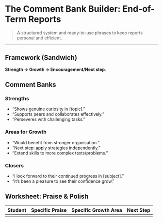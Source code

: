 ﻿# The Comment Bank Builder: End-of-Term Reports

> A structured system and ready-to-use phrases to keep reports personal and efficient.

---

## Framework (Sandwich)
**Strength → Growth → Encouragement/Next step**.

## Comment Banks
### Strengths
- “Shows genuine curiosity in [topic].”
- “Supports peers and collaborates effectively.”
- “Perseveres with challenging tasks.”

### Areas for Growth
- “Would benefit from stronger organisation.”
- “Next step: apply strategies independently.”
- “Extend skills to more complex texts/problems.”

### Closers
- “I look forward to their continued progress in [subject].”
- “It’s been a pleasure to see their confidence grow.”

## Worksheet: Praise & Polish
| Student | Specific Praise | Specific Growth Area | Next Step |
|---|---|---|---|
| | | | |
